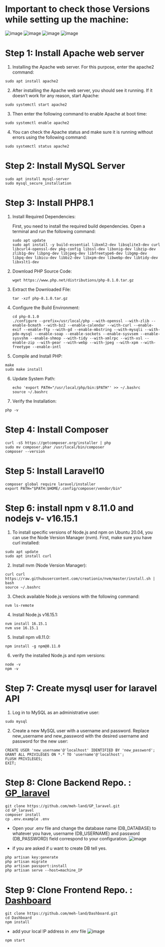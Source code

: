 # Important to check those Versions while setting up the machine:

![image](https://github.com/meh-land/Tutorials/assets/79084467/3b8f53cd-ecaa-4255-9265-32e638a62264)
![image](https://github.com/meh-land/Tutorials/assets/79084467/39835ae7-cc0e-4b16-b5f6-27bf67243f4f)
![image](https://github.com/meh-land/Tutorials/assets/79084467/1edadf8a-69e5-4230-b970-9eab1eab302c)
![image](https://github.com/meh-land/Tutorials/assets/79084467/ee4cbf3d-4396-46dd-99bd-fe53d7c9ac4a)


# Step 1: Install Apache web server

1. Installing the Apache web server. For this purpose, enter the apache2 command:
```
sudo apt install apache2
```

2. After installing the Apache web server, you should see it running. If it doesn’t work for any reason, start Apache:
```
sudo systemctl start apache2
```

3. Then enter the following command to enable Apache at boot time:
```
sudo systemctl enable apache2
```

4. You can check the Apache status and make sure it is running without errors using the following command:
```
sudo systemctl status apache2
```

# Step 2: Install MySQL Server 

```
sudo apt install mysql-server
sudo mysql_secure_installation 
```

# Step 3: Install PHP8.1

1. Install Required Dependencies:

   First, you need to install the required build dependencies. Open a terminal and run the following command:
   ```
   sudo apt update
   sudo apt install -y build-essential libxml2-dev libsqlite3-dev curl libcurl4-openssl-dev pkg-config libssl-dev libonig-dev libzip-dev zlib1g-dev libpng-dev libjpeg-dev libfreetype6-dev libgmp-dev libpq-dev libicu-dev libbz2-dev libxpm-dev libwebp-dev libtidy-dev libxslt1-dev
   ```
2. Download PHP Source Code:
   ```
   wget https://www.php.net/distributions/php-8.1.0.tar.gz
   ```
3. Extract the Downloaded File:
   ```
   tar -xzf php-8.1.0.tar.gz
   ```
4. Configure the Build Environment:
   ```
   cd php-8.1.0
   ./configure --prefix=/usr/local/php --with-openssl --with-zlib --enable-bcmath --with-bz2 --enable-calendar --with-curl --enable-exif --enable-ftp --with-gd --enable-mbstring --with-mysqli --with-pdo-mysql --enable-soap --enable-sockets --enable-sysvsem --enable-sysvshm --enable-shmop --with-tidy --with-xmlrpc --with-xsl --enable-zip --with-pear --with-webp --with-jpeg --with-xpm --with-freetype --enable-intl
   ```

5. Compile and Install PHP:
```
make
sudo make install
```
6. Update System Path:
   ```
   echo 'export PATH="/usr/local/php/bin:$PATH"' >> ~/.bashrc
   source ~/.bashrc
   ```
7. Verify the Installation:
```
php -v
```

# Step 4:  Install Composer
```
curl -sS https://getcomposer.org/installer | php
sudo mv composer.phar /usr/local/bin/composer
composer --version
```

# Step 5:  Install Laravel10
```
composer global require laravel/installer
export PATH="$PATH:$HOME/.config/composer/vendor/bin"
```
# Step 6:  install npm v 8.11.0 and nodejs v- v16.15.1 

1. To install specific versions of Node.js and npm on Ubuntu 20.04, you can use the Node Version Manager (nvm). First, make sure you have curl installed:
```
sudo apt update
sudo apt install curl
```

2. Install nvm (Node Version Manager):
```
curl curl https://raw.githubusercontent.com/creationix/nvm/master/install.sh | bash
source ~/.bashrc
```

3. Check available Node.js versions with the following command:
```
nvm ls-remote
```
4. Install Node.js v16.15.1:
```
nvm install 16.15.1
nvm use 16.15.1
```

5. Install npm v8.11.0:
```
npm install -g npm@8.11.0
```

6. verify the installed Node.js and npm versions:
```
node -v
npm -v
```
# Step 7: Create mysql user for laravel API

1. Log in to MySQL as an administrative user:
```
sudo mysql
```
2. Create a new MySQL user with a username and password. Replace new_username and new_password with the desired username and password for the new user:
```
CREATE USER 'new_username'@'localhost' IDENTIFIED BY 'new_password';
GRANT ALL PRIVILEGES ON *.* TO 'username'@'localhost';
FLUSH PRIVILEGES;
EXIT;
```
# Step 8:  Clone Backend Repo. : [GP_laravel](https://github.com/meh-land/GP_laravel.git)
```
git clone https://github.com/meh-land/GP_laravel.git
cd GP_laravel
composer install
cp .env.example .env
```
* Open your .env file and change the database name (DB_DATABASE) to whatever you have, username (DB_USERNAME) and password (DB_PASSWORD) field correspond to your configuration.
![image](https://github.com/meh-land/Tutorials/assets/79084467/bf7d925a-c6c6-457a-ae82-bc5b0db58eac)

* if you are asked if u want to create DB tell yes.
```
php artisan key:generate
php artisan migrate
php artisan passport:install
php artisan serve --host=machine_IP
```
# Step 9:  Clone Frontend Repo. : [Dashboard](https://github.com/meh-land/Dashboard.git)
```
git clone https://github.com/meh-land/Dashboard.git
cd Dashboard
npm install
```
* add your local IP address in .env file
  ![image](https://github.com/meh-land/Tutorials/assets/79084467/cc6fe468-6648-41b7-be05-c1c60728b15f)

```
npm start
```


